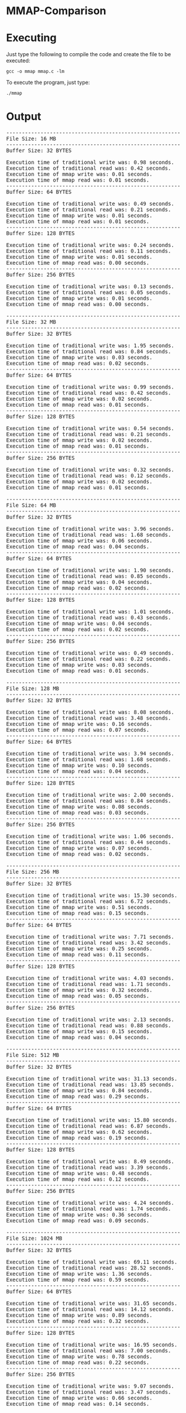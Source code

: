 # MMAP-Comparison
# Executing

Just type the following to compile the code and create the file to be executed:
```
gcc -o mmap mmap.c -lm
```

To execute the program, just type:

```
./mmap
```
# Output


<pre>
--------------------------------------------------------
File Size: 16 MB
--------------------------------------------------------
Buffer Size: 32 BYTES

Execution time of traditional write was: 0.98 seconds.
Execution time of traditional read was: 0.42 seconds.
Execution time of mmap write was: 0.01 seconds.
Execution time of mmap read was: 0.01 seconds.
--------------------------------------------------------
Buffer Size: 64 BYTES

Execution time of traditional write was: 0.49 seconds.
Execution time of traditional read was: 0.21 seconds.
Execution time of mmap write was: 0.01 seconds.
Execution time of mmap read was: 0.01 seconds.
--------------------------------------------------------
Buffer Size: 128 BYTES

Execution time of traditional write was: 0.24 seconds.
Execution time of traditional read was: 0.11 seconds.
Execution time of mmap write was: 0.01 seconds.
Execution time of mmap read was: 0.00 seconds.
--------------------------------------------------------
Buffer Size: 256 BYTES

Execution time of traditional write was: 0.13 seconds.
Execution time of traditional read was: 0.05 seconds.
Execution time of mmap write was: 0.01 seconds.
Execution time of mmap read was: 0.00 seconds.

--------------------------------------------------------
File Size: 32 MB
--------------------------------------------------------
Buffer Size: 32 BYTES

Execution time of traditional write was: 1.95 seconds.
Execution time of traditional read was: 0.84 seconds.
Execution time of mmap write was: 0.03 seconds.
Execution time of mmap read was: 0.02 seconds.
--------------------------------------------------------
Buffer Size: 64 BYTES

Execution time of traditional write was: 0.99 seconds.
Execution time of traditional read was: 0.42 seconds.
Execution time of mmap write was: 0.02 seconds.
Execution time of mmap read was: 0.01 seconds.
--------------------------------------------------------
Buffer Size: 128 BYTES

Execution time of traditional write was: 0.54 seconds.
Execution time of traditional read was: 0.21 seconds.
Execution time of mmap write was: 0.02 seconds.
Execution time of mmap read was: 0.01 seconds.
--------------------------------------------------------
Buffer Size: 256 BYTES

Execution time of traditional write was: 0.32 seconds.
Execution time of traditional read was: 0.12 seconds.
Execution time of mmap write was: 0.02 seconds.
Execution time of mmap read was: 0.01 seconds.

--------------------------------------------------------
File Size: 64 MB
--------------------------------------------------------
Buffer Size: 32 BYTES

Execution time of traditional write was: 3.96 seconds.
Execution time of traditional read was: 1.68 seconds.
Execution time of mmap write was: 0.06 seconds.
Execution time of mmap read was: 0.04 seconds.
--------------------------------------------------------
Buffer Size: 64 BYTES

Execution time of traditional write was: 1.90 seconds.
Execution time of traditional read was: 0.85 seconds.
Execution time of mmap write was: 0.04 seconds.
Execution time of mmap read was: 0.02 seconds.
--------------------------------------------------------
Buffer Size: 128 BYTES

Execution time of traditional write was: 1.01 seconds.
Execution time of traditional read was: 0.43 seconds.
Execution time of mmap write was: 0.04 seconds.
Execution time of mmap read was: 0.02 seconds.
--------------------------------------------------------
Buffer Size: 256 BYTES

Execution time of traditional write was: 0.49 seconds.
Execution time of traditional read was: 0.22 seconds.
Execution time of mmap write was: 0.03 seconds.
Execution time of mmap read was: 0.01 seconds.

--------------------------------------------------------
File Size: 128 MB
--------------------------------------------------------
Buffer Size: 32 BYTES

Execution time of traditional write was: 8.08 seconds.
Execution time of traditional read was: 3.48 seconds.
Execution time of mmap write was: 0.16 seconds.
Execution time of mmap read was: 0.07 seconds.
--------------------------------------------------------
Buffer Size: 64 BYTES

Execution time of traditional write was: 3.94 seconds.
Execution time of traditional read was: 1.68 seconds.
Execution time of mmap write was: 0.10 seconds.
Execution time of mmap read was: 0.04 seconds.
--------------------------------------------------------
Buffer Size: 128 BYTES

Execution time of traditional write was: 2.00 seconds.
Execution time of traditional read was: 0.84 seconds.
Execution time of mmap write was: 0.08 seconds.
Execution time of mmap read was: 0.03 seconds.
--------------------------------------------------------
Buffer Size: 256 BYTES

Execution time of traditional write was: 1.06 seconds.
Execution time of traditional read was: 0.44 seconds.
Execution time of mmap write was: 0.07 seconds.
Execution time of mmap read was: 0.02 seconds.

--------------------------------------------------------
File Size: 256 MB
--------------------------------------------------------
Buffer Size: 32 BYTES

Execution time of traditional write was: 15.30 seconds.
Execution time of traditional read was: 6.72 seconds.
Execution time of mmap write was: 0.51 seconds.
Execution time of mmap read was: 0.15 seconds.
--------------------------------------------------------
Buffer Size: 64 BYTES

Execution time of traditional write was: 7.71 seconds.
Execution time of traditional read was: 3.42 seconds.
Execution time of mmap write was: 0.25 seconds.
Execution time of mmap read was: 0.11 seconds.
--------------------------------------------------------
Buffer Size: 128 BYTES

Execution time of traditional write was: 4.03 seconds.
Execution time of traditional read was: 1.71 seconds.
Execution time of mmap write was: 0.32 seconds.
Execution time of mmap read was: 0.05 seconds.
--------------------------------------------------------
Buffer Size: 256 BYTES

Execution time of traditional write was: 2.13 seconds.
Execution time of traditional read was: 0.88 seconds.
Execution time of mmap write was: 0.15 seconds.
Execution time of mmap read was: 0.04 seconds.

--------------------------------------------------------
File Size: 512 MB
--------------------------------------------------------
Buffer Size: 32 BYTES

Execution time of traditional write was: 31.13 seconds.
Execution time of traditional read was: 13.85 seconds.
Execution time of mmap write was: 0.84 seconds.
Execution time of mmap read was: 0.29 seconds.
--------------------------------------------------------
Buffer Size: 64 BYTES

Execution time of traditional write was: 15.80 seconds.
Execution time of traditional read was: 6.87 seconds.
Execution time of mmap write was: 0.62 seconds.
Execution time of mmap read was: 0.19 seconds.
--------------------------------------------------------
Buffer Size: 128 BYTES

Execution time of traditional write was: 8.49 seconds.
Execution time of traditional read was: 3.39 seconds.
Execution time of mmap write was: 0.48 seconds.
Execution time of mmap read was: 0.12 seconds.
--------------------------------------------------------
Buffer Size: 256 BYTES

Execution time of traditional write was: 4.24 seconds.
Execution time of traditional read was: 1.74 seconds.
Execution time of mmap write was: 0.36 seconds.
Execution time of mmap read was: 0.09 seconds.

--------------------------------------------------------
File Size: 1024 MB
--------------------------------------------------------
Buffer Size: 32 BYTES

Execution time of traditional write was: 69.11 seconds.
Execution time of traditional read was: 28.52 seconds.
Execution time of mmap write was: 1.36 seconds.
Execution time of mmap read was: 0.59 seconds.
--------------------------------------------------------
Buffer Size: 64 BYTES

Execution time of traditional write was: 31.65 seconds.
Execution time of traditional read was: 14.12 seconds.
Execution time of mmap write was: 0.89 seconds.
Execution time of mmap read was: 0.32 seconds.
--------------------------------------------------------
Buffer Size: 128 BYTES

Execution time of traditional write was: 16.95 seconds.
Execution time of traditional read was: 7.00 seconds.
Execution time of mmap write was: 0.78 seconds.
Execution time of mmap read was: 0.22 seconds.
--------------------------------------------------------
Buffer Size: 256 BYTES

Execution time of traditional write was: 9.07 seconds.
Execution time of traditional read was: 3.47 seconds.
Execution time of mmap write was: 0.66 seconds.
Execution time of mmap read was: 0.14 seconds.


</pre>